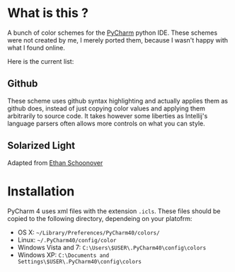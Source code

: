 
# What is this ?

A bunch of color schemes for the [PyCharm](http://www.jetbrains.com/pycharm/) python IDE.
These schemes were not created by me, I merely ported them, because I wasn't happy with what I found online.

Here is the current list:

## Github

These scheme uses github syntax highlighting and actually applies them as github does, instead of just copying color values and applying them arbitrarily to source code. It takes however some liberties as Intellij's language parsers often allows more controls on what you can style.

## Solarized Light

Adapted from [Ethan Schoonover](http://ethanschoonover.com/solarized)



# Installation

PyCharm 4 uses xml files with the extension `.icls`.
These files should be copied to the following directory, dependeing on your platofrm:

* OS X: `~/Library/Preferences/PyCharm40/colors/` 
* Linux: `~/.PyCharm40/config/color`
* Windows Vista and 7: `C:\Users\$USER\.PyCharm40\config\colors`
* Windows XP: `C:\Documents and Settings\$USER\.PyCharm40\config\colors`
